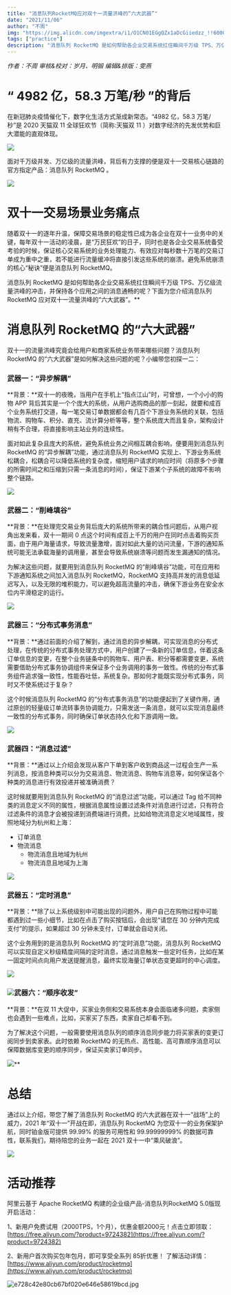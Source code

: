 ```yaml
---
title: "消息队列RocketMQ应对双十一流量洪峰的“六大武器”"
date: "2021/11/06"
author: "不周"
img: "https://img.alicdn.com/imgextra/i1/O1CN01EGgQZx1aDcGiiedzz_!!6000000003296-0-tps-685-383.jpg"
tags: ["practice"]
description: "消息队列 RocketMQ 是如何帮助各企业交易系统扛住瞬间千万级 TPS、万亿级流量洪峰的冲击，并保持各个应用之间的消息通畅的呢？下文将为您介绍消息队列 RocketMQ 应对双十一流量洪峰的“六大武器”。"
---
```


_作者：不周_
_审核&校对：岁月、明锻_
_编辑&排版：雯燕_

# **“ 4982 亿，58.3 万笔/秒 ”的背后**


在新冠肺炎疫情催化下，数字化生活方式渐成新常态。“4982 亿，58.3 万笔/秒”是 2020 天猫双 11 全球狂欢节（简称:天猫双 11 ）对数字经济的先发优势和巨大潜能的直观体现。

![](https://intranetproxy.alipay.com/skylark/lark/0/2023/png/59356401/1680489222254-8d83b16d-74b1-49f7-abea-2b4d5cb94ea9.png#clientId=uc9a0e5b0-fb0e-4&from=paste&id=uf43bc348&originHeight=470&originWidth=712&originalType=url&ratio=1&rotation=0&showTitle=false&status=done&style=none&taskId=u83a30bc7-172f-4719-be06-f55ba37c99d&title=)

面对千万级并发、万亿级的流量洪峰，背后有力支撑的便是双十一交易核心链路的官方指定产品：消息队列 RocketMQ 。

![](https://intranetproxy.alipay.com/skylark/lark/0/2023/png/59356401/1680489222401-8a71e773-94e9-487f-9a7e-3b2e1c488763.png#clientId=uc9a0e5b0-fb0e-4&from=paste&id=u0ff220a9&originHeight=312&originWidth=812&originalType=url&ratio=1&rotation=0&showTitle=false&status=done&style=none&taskId=u6039e836-d24e-4ed1-8b11-27428efecc3&title=)

# **双十一交易场景业务痛点**


随着双十一的逐年升温，保障交易场景的稳定性已成为各企业在双十一业务中的关键，每年双十一活动的凌晨，是“万民狂欢”的日子，同时也是各企业交易系统备受考验的时候，保证核心交易系统的业务处理能力、有效应对每秒数十万笔的交易订单成为重中之重，若不能进行流量缓冲将直接引发这些系统的崩溃。避免系统崩溃的核心“秘诀”便是消息队列 RocketMQ。

消息队列 RocketMQ 是如何帮助各企业交易系统扛住瞬间千万级 TPS、万亿级流量洪峰的冲击，并保持各个应用之间的消息通畅的呢？下面为您介绍消息队列 RocketMQ 应对双十一流量洪峰的“六大武器”。**

# **消息队列 RocketMQ 的“六大武器”**


双十一的流量洪峰究竟会给用户和商家系统业务带来哪些问题？消息队列 RocketMQ 的“六大武器”是如何解决这些问题的呢？小编带您初探一二：

### 武器一：“异步解耦”


**背景：**双十一的夜晚，当用户在手机上“指点江山”时，可曾想，一个小小的购物 APP 背后其实是一个个庞大的系统，从用户选购商品的那一刻起，就要和成百个业务系统打交道，每一笔交易订单数据都会有几百个下游业务系统的关联，包括物流、购物车、积分、直充、流计算分析等等，整个系统庞大而且复杂，架构设计稍有不合理，将直接影响主站业务的连续性。

面对如此复杂且庞大的系统，避免系统业务之间相互耦合影响，便要用到消息队列 RocketMQ 的“异步解耦”功能，通过消息队列 RocketMQ 实现上、下游业务系统松耦合，松耦合可以降低系统的复杂度，缩短用户请求的响应时间（将原多个步骤的所需时间之和压缩到只需一条消息的时间），保证下游某个子系统的故障不影响整个链路。

![](https://intranetproxy.alipay.com/skylark/lark/0/2023/png/59356401/1680489223890-bacab0d1-2000-4b9e-8736-aa958c4a10e7.png#clientId=uc9a0e5b0-fb0e-4&from=paste&id=ue07eeae8&originHeight=486&originWidth=1080&originalType=url&ratio=1&rotation=0&showTitle=false&status=done&style=none&taskId=ud3f24c5d-b594-46f1-81bd-3a6da5765ba&title=)

### 武器二：“削峰填谷”


**背景：**在处理完交易业务背后庞大的系统所带来的耦合性问题后，从用户视角出发来看，双十一期间 0 点这个时间有成百上千万的用户在同时点击着购买页面，由于用户海量请求，导致流量激增，面对如此大量的访问流量，下游的通知系统可能无法承载海量的调用量，甚至会导致系统崩溃等问题而发生漏通知的情况。

为解决这些问题，就要用到消息队列 RocketMQ 的“削峰填谷”功能，可在应用和下游通知系统之间加入消息队列 RocketMQ，RocketMQ 支持高并发的消息低延迟写入，以及无限的堆积能力，可以避免超高流量的冲击，确保下游业务在安全水位内平滑稳定的运行。

![](https://intranetproxy.alipay.com/skylark/lark/0/2023/png/59356401/1680489222067-f6c7cef5-9ad3-44d7-9f49-80e77e82a8a1.png#clientId=uc9a0e5b0-fb0e-4&from=paste&id=uf7c307c9&originHeight=485&originWidth=1080&originalType=url&ratio=1&rotation=0&showTitle=false&status=done&style=none&taskId=u8bfb3a77-b19d-4b54-bb8a-88b86fef5f0&title=)

### 武器三：“分布式事务消息”


**背景：**通过前面的介绍了解到，通过消息的异步解耦，可实现消息的分布式处理，在传统的分布式事务处理方式中，用户创建了一条新的订单信息，伴着这条订单信息的变更，在整个业务链条中的购物车、用户表、积分等都需要变更，系统需要借助分布式事务协调组件来保证多个业务调用的事务一致性。传统的分布式事务组件追求强一致性，性能吞吐低，系统复杂。那如何才能既实现分布式事务，同时又不使系统过于复杂？

这个时候消息队列 RocketMQ 的“分布式事务消息”的功能便起到了关键作用，通过原创的轻量级订单流转事务协调能力，只需发送一条消息，就可以实现消息最终一致性的分布式事务，同时确保订单状态持久化和下游调用一致。

![](https://intranetproxy.alipay.com/skylark/lark/0/2023/png/59356401/1680489222220-d45d4550-924d-4274-931a-ae54b940c606.png#clientId=uc9a0e5b0-fb0e-4&from=paste&id=u6c76e741&originHeight=511&originWidth=1080&originalType=url&ratio=1&rotation=0&showTitle=false&status=done&style=none&taskId=u3bf811fa-9eaf-4656-899b-88f6f659eb9&title=)

### 武器四：“消息过滤”


**背景：**通过以上介绍会发现从客户下单到客户收到商品这一过程会生产一系列消息，按消息种类可以分为交易消息、物流消息、购物车消息等，如何保证各个种类的消息进行有效投递并被准确消费？

这时候就要用到消息队列 RocketMQ 的“消息过滤”功能，可以通过 Tag 给不同种类的消息定义不同的属性，根据消息属性设置过滤条件对消息进行过滤，只有符合过滤条件的消息才会被投递到消费端进行消费。比如给物流消息定义地域属性，按照地域分为杭州和上海：

- 订单消息
- 物流消息
   - 物流消息且地域为杭州
   - 物流消息且地域为上海



![](https://intranetproxy.alipay.com/skylark/lark/0/2023/png/59356401/1680489224306-f33ff257-deeb-4723-9f45-a028d51d560a.png#clientId=uc9a0e5b0-fb0e-4&from=paste&id=u78f01db1&originHeight=777&originWidth=1080&originalType=url&ratio=1&rotation=0&showTitle=false&status=done&style=none&taskId=ue5997429-b7a1-4549-989c-db80e7e0f5c&title=)

### 武器五：“定时消息”


**背景：**除了以上系统级别中可能出现的问题外，用户自己在购物过程中可能都遇到过一些小细节，比如在点击了购买按钮后，会出现“请您在 30 分钟内完成支付”的提示，如果超过 30 分钟未支付，订单就会自动关闭。

这个业务用到的是消息队列 RocketMQ 的“定时消息”功能，消息队列 RocketMQ 可以实现自定义秒级精度间隔的定时消息，通过消息触发一些定时任务，比如在某一固定时间点向用户发送提醒消息，最终实现海量订单状态变更超时的中心调度。

![](https://intranetproxy.alipay.com/skylark/lark/0/2023/png/59356401/1680489224301-e818e357-5a21-4543-a7d9-e41c508ff4ab.png#clientId=uc9a0e5b0-fb0e-4&from=paste&id=u580e89f4&originHeight=558&originWidth=1080&originalType=url&ratio=1&rotation=0&showTitle=false&status=done&style=none&taskId=u7d2fb379-34d7-49cc-a0f3-9699a215f91&title=)

### ![](https://intranetproxy.alipay.com/skylark/lark/0/2023/gif/59356401/1680489224303-4f438b9f-c370-47ce-a87b-13372771d28b.gif#clientId=uc9a0e5b0-fb0e-4&from=paste&id=u36694659&originHeight=1&originWidth=1&originalType=url&ratio=1&rotation=0&showTitle=false&status=done&style=none&taskId=ud5ed3b08-361b-4bfd-96fd-72289a73cfa&title=)武器六：“顺序收发”


**背景：**在双 11 大促中，买家业务侧和交易系统本身会面临诸多问题，卖家侧也会遇到一些难点，比如，买家买了东西，卖家自己却看不到。

为了解决这个问题，一般需要使用消息队列的顺序消息同步能力将买家表的变更订阅同步到卖家表。此时依赖 RocketMQ 的无热点、高性能、高可靠顺序消息可以保障数据库变更的顺序同步，保证买卖家订单同步。

![](https://intranetproxy.alipay.com/skylark/lark/0/2023/png/59356401/1680489224352-6aee7402-05eb-42a4-8f3c-ad09b680a4ed.png#clientId=uc9a0e5b0-fb0e-4&from=paste&id=u96694a11&originHeight=768&originWidth=1080&originalType=url&ratio=1&rotation=0&showTitle=false&status=done&style=none&taskId=u0cfc2483-0ff9-43b3-bd28-cb4f21de0f4&title=)**

# **总结**


通过以上介绍，带您了解了消息队列 RocketMQ 的六大武器在双十一“战场”上的威力，2021 年“双十一”开战在即，消息队列 RocketMQ 为您双十一的业务保架护航，同时铂金版可提供 99.99% 的服务可用性和 99.99999999% 的数据可靠性，联系我们，期待陪您的业务一起在 2021 双十一中“乘风破浪”。

![](https://intranetproxy.alipay.com/skylark/lark/0/2023/png/59356401/1680489224784-f9bc54c3-d395-4425-8795-3e6b268ee988.png#clientId=uc9a0e5b0-fb0e-4&from=paste&id=u2f322580&originHeight=2704&originWidth=800&originalType=url&ratio=1&rotation=0&showTitle=false&status=done&style=none&taskId=u90b6569f-4226-4d26-9b5f-d532b4ef96c&title=)

# 活动推荐

阿里云基于 Apache RocketMQ 构建的企业级产品-消息队列RocketMQ 5.0版现开启活动：

1、新用户免费试用（2000TPS，1个月），优惠金额2000元！点击立即领取：[https://free.aliyun.com/?product=9724382](https://free.aliyun.com/?product=9724382)

2、新用户首次购买包年包月，即可享受全系列 85折优惠！ 了解活动详情：[https://www.aliyun.com/product/rocketmq](https://www.aliyun.com/product/rocketmq)

![e728c42e80cb67bf020e646e58619bcd.jpg](https://intranetproxy.alipay.com/skylark/lark/0/2023/jpeg/59356401/1680576637562-9af35fbf-d64b-4f81-b950-7e72f91b5ca2.jpeg#clientId=u449ffa34-59ce-4&from=paste&height=675&id=u462ad3c6&name=e728c42e80cb67bf020e646e58619bcd.jpg&originHeight=675&originWidth=1920&originalType=binary&ratio=1&rotation=0&showTitle=false&size=258156&status=done&style=none&taskId=u26cea311-dc98-45bd-8c8c-c7884e57c37&title=&width=1920)